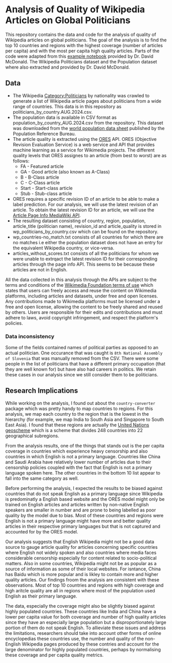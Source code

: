 # Analysis of Quality of Wikipedia Articles on Global Politicians

This repository contains the data and code for the analysis of quality of Wikipedia articles on global politicians. The goal of the analysis is to find the top 10 countries and regions with the highest coverage (number of articles per capita) and with the most per capita high quality articles. Parts of the code were adapted from this [example notebook](https://drive.google.com/file/d/1GN1ULxKombHRzVsNKzj7tBhnBrSWUWXc/view?usp=drive_link) provided by Dr. David McDonald. The Wikipedia Politicians dataset and the Population dataset where also extracted and provided by Dr. David McDonald.

## Data
- The Wikipedia [Category:Politicians](https://en.wikipedia.org/wiki/Category:Politicians_by_nationality) by nationality was crawled to generate a list of Wikipedia article pages about politicians from a wide range of countries. This data is in this repository as politicians_by_country.AUG.2024.csv.
- The population data is available in CSV format as population_by_country_AUG.2024.csv from the repository. This dataset was downloaded from the [world population data sheet](https://www.prb.org/international/indicator/population/table) published by the Population Reference Bureau.
- The article quality is extracted using the [ORES](https://www.mediawiki.org/wiki/ORES) API. ORES (Objective Revision Evaluation Service) is a web service and API that provides machine learning as a service for Wikimedia projects. The different quality levels that ORES assignes to an article (from best to worst) are as follows:
  - FA - Featured article
  - GA - Good article (also known as A-Class)
  - B - B-Class article
  - C - C-Class article
  - Start - Start-class article
  - Stub - Stub-class article
- ORES requires a specific revision ID of an article to be able to make a label prediction. For our analysis, we will use the latest revision of an article. To obtain the latest revision ID for an article, we will use the [Article Page Info MediaWiki API](https://www.mediawiki.org/wiki/API:Info).
- The resulting dataset consisting of country, region, population, article_title (politician name), revision_id and article_quality is stored in wp_politicians_by_country.csv which can be found on the repository.
- wp_countries-no_match.txt consists of  all countries for which there are no matches i.e either the population dataset does not have an entry for the equivalent Wikipedia country, or vice-versa.
- articles_without_scores.txt consists of all the politicians for whom we were unable to extrqact the latest revision ID for their corresponding articles through the page info API. This seems to be because these articles are not in English.

All the data collected in this analysis through the APIs are subject to the terms and conditions of the [Wikimedia Foundation terms of use](https://foundation.wikimedia.org/wiki/Policy:Terms_of_Use) which states that users can freely access and reuse the content on Wikimedia platforms, including articles and datasets, under free and open licenses. Any contributions made to Wikimedia platforms must be licensed under a free and open license, allowing the content to be freely shared and reused by others. Users are responsible for their edits and contributions and must adhere to laws, avoid copyright infringement, and respect the platform's policies.

### Data inconsistency
Some of the fields contained names of political parties as opposed to an actual politician. One occurance that was caught is ```8th National Assembly of Slovenia``` that was manually removed from the CSV.
There were some people in the list of politicians that have a different primary occupation (that they are well known for) but have also had careers in politics. We retain these cases in our analysis since we still consider them to be politicians.

## Research Implications
While working on the analysis, I found out about the ```country-converter``` package which was pretty handy to map countries to regions. For this analysis, we map each country to the region that is the lowest in the hierarchy (for example, we map India to South Asia and Singapore to South East Asia). I found that these regions are actually the [United Nations geoscheme](https://en.wikipedia.org/wiki/United_Nations_geoscheme#:~:text=The%20United%20Nations%20geoscheme%20is,on%20the%20M49%20coding%20classification.) which is a scheme that divides 248 countries into 22 geographical subregions.

From the analysis results, one of the things that stands out is the per capita coverage in countries which experience heavy censorship and also countries in which English is not a primary language.
Countries like China and Saudi Arabia have relatively lower number of articles due to their censorship policies coupled with the fact that English is not a primary language spoken here. The other countries in the bottom 10 list appear to fall into the same category as well. 

Before performing the analysis, I expected the results to be biased against countries that do not speak English as a primary language since Wikipedia is predominatly a English based website and the ORES model might only be trained on English articles and articles written by non-native English speakers are smaller in number and are prone to being labelled as poor quality by the model due to bias. Most of these countries and regions were English is not a primary language might have more and better quality articles in their respective primary languages but that is not captured and accounted for by the ORES model.

Our analysis suggests that English Wikipedia might not be a good data source to gauge article quality for articles concerning specific countries where English not widely spoken and also countries where media faces considerable censorship especially for content related to socio-political matters. Also in some countries, Wikipedia might not be as popular as a source of information as some of their local websites. For isntance, China has Baidu which is more popular and is likley to contain more and higher quality articles. Our findings froom the analysis are consistent with these observations. Most of top 10 countries and regions with high coverage and high aritcle quality are all in regions where most of the population used English as their primary language. 

The data, especially the coverage might also be slightly biased against highly populated countries. These countries like India and China have a lower per capita value for both coverage and number of high quality articles since they have an especially large population but a disproportionately large portion of them do not speak English. To allieviate these issues and address the limitations, researchers should take into account other forms of online encyclopedias these countries use, the number and quality of the non-English Wikipedia pages produced by these contries and account for the large denominator for highly populated countries, perhaps by normalising these coverage and per capita quality metrics.


